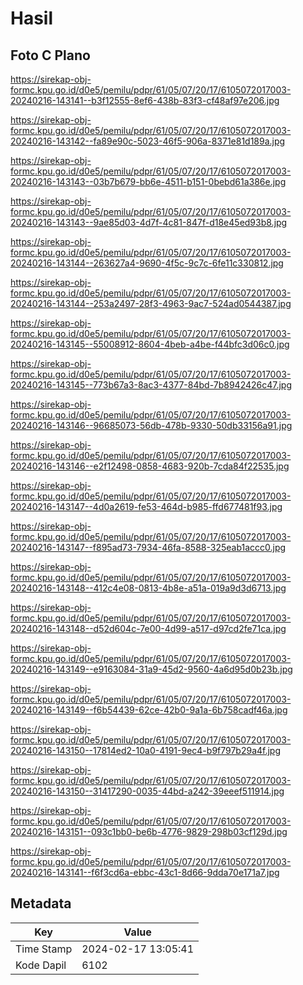 # Hasil

## Foto C Plano

https://sirekap-obj-formc.kpu.go.id/d0e5/pemilu/pdpr/61/05/07/20/17/6105072017003-20240216-143141--b3f12555-8ef6-438b-83f3-cf48af97e206.jpg

https://sirekap-obj-formc.kpu.go.id/d0e5/pemilu/pdpr/61/05/07/20/17/6105072017003-20240216-143142--fa89e90c-5023-46f5-906a-8371e81d189a.jpg

https://sirekap-obj-formc.kpu.go.id/d0e5/pemilu/pdpr/61/05/07/20/17/6105072017003-20240216-143143--03b7b679-bb6e-4511-b151-0bebd61a386e.jpg

https://sirekap-obj-formc.kpu.go.id/d0e5/pemilu/pdpr/61/05/07/20/17/6105072017003-20240216-143143--9ae85d03-4d7f-4c81-847f-d18e45ed93b8.jpg

https://sirekap-obj-formc.kpu.go.id/d0e5/pemilu/pdpr/61/05/07/20/17/6105072017003-20240216-143144--263627a4-9690-4f5c-9c7c-6fe11c330812.jpg

https://sirekap-obj-formc.kpu.go.id/d0e5/pemilu/pdpr/61/05/07/20/17/6105072017003-20240216-143144--253a2497-28f3-4963-9ac7-524ad0544387.jpg

https://sirekap-obj-formc.kpu.go.id/d0e5/pemilu/pdpr/61/05/07/20/17/6105072017003-20240216-143145--55008912-8604-4beb-a4be-f44bfc3d06c0.jpg

https://sirekap-obj-formc.kpu.go.id/d0e5/pemilu/pdpr/61/05/07/20/17/6105072017003-20240216-143145--773b67a3-8ac3-4377-84bd-7b8942426c47.jpg

https://sirekap-obj-formc.kpu.go.id/d0e5/pemilu/pdpr/61/05/07/20/17/6105072017003-20240216-143146--96685073-56db-478b-9330-50db33156a91.jpg

https://sirekap-obj-formc.kpu.go.id/d0e5/pemilu/pdpr/61/05/07/20/17/6105072017003-20240216-143146--e2f12498-0858-4683-920b-7cda84f22535.jpg

https://sirekap-obj-formc.kpu.go.id/d0e5/pemilu/pdpr/61/05/07/20/17/6105072017003-20240216-143147--4d0a2619-fe53-464d-b985-ffd677481f93.jpg

https://sirekap-obj-formc.kpu.go.id/d0e5/pemilu/pdpr/61/05/07/20/17/6105072017003-20240216-143147--f895ad73-7934-46fa-8588-325eab1accc0.jpg

https://sirekap-obj-formc.kpu.go.id/d0e5/pemilu/pdpr/61/05/07/20/17/6105072017003-20240216-143148--412c4e08-0813-4b8e-a51a-019a9d3d6713.jpg

https://sirekap-obj-formc.kpu.go.id/d0e5/pemilu/pdpr/61/05/07/20/17/6105072017003-20240216-143148--d52d604c-7e00-4d99-a517-d97cd2fe71ca.jpg

https://sirekap-obj-formc.kpu.go.id/d0e5/pemilu/pdpr/61/05/07/20/17/6105072017003-20240216-143149--e9163084-31a9-45d2-9560-4a6d95d0b23b.jpg

https://sirekap-obj-formc.kpu.go.id/d0e5/pemilu/pdpr/61/05/07/20/17/6105072017003-20240216-143149--f6b54439-62ce-42b0-9a1a-6b758cadf46a.jpg

https://sirekap-obj-formc.kpu.go.id/d0e5/pemilu/pdpr/61/05/07/20/17/6105072017003-20240216-143150--17814ed2-10a0-4191-9ec4-b9f797b29a4f.jpg

https://sirekap-obj-formc.kpu.go.id/d0e5/pemilu/pdpr/61/05/07/20/17/6105072017003-20240216-143150--31417290-0035-44bd-a242-39eeef511914.jpg

https://sirekap-obj-formc.kpu.go.id/d0e5/pemilu/pdpr/61/05/07/20/17/6105072017003-20240216-143151--093c1bb0-be6b-4776-9829-298b03cf129d.jpg

https://sirekap-obj-formc.kpu.go.id/d0e5/pemilu/pdpr/61/05/07/20/17/6105072017003-20240216-143141--f6f3cd6a-ebbc-43c1-8d66-9dda70e171a7.jpg


## Metadata

| Key        | Value               |
| ---------- | ------------------- |
| Time Stamp | 2024-02-17 13:05:41 |
| Kode Dapil | 6102                |



